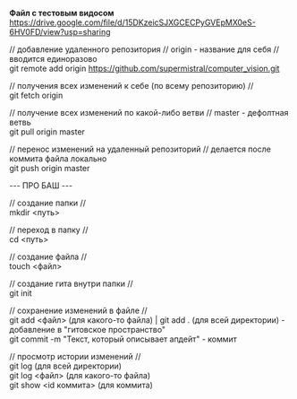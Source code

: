 <b>Файл с тестовым видосом</b><br>
https://drive.google.com/file/d/15DKzeicSJXGCECPyGVEpMX0eS-6HV0FD/view?usp=sharing

// добавление удаленного репозитория // origin - название для себя // вводится единоразово<br>
git remote add origin https://github.com/supermistral/computer_vision.git 

// получения всех изменений к себе (по всему репозиторию) //<br>
git fetch origin 

// получение всех изменений по какой-либо ветви // master - дефолтная ветвь<br>
git pull origin master

// перенос изменений на удаленный репозиторий // делается после коммита файла локально<br>
git push origin master

*---* ПРО БАШ *---*<br>

// создание папки //<br>
mkdir <путь>

// переход в папку //<br>
cd <путь>

// создание файла //<br>
touch <файл>

// создание гита внутри папки //<br>
git init

// сохранение изменений в файле //<br>
git add <файл> (для какого-то файла) | git add . (для всей директории) - добавление в "гитовское пространство"<br>
git commit -m "Текст, который описывает апдейт" - коммит

// просмотр истории изменений //<br>
git log (для всей директории)<br>
git log <файл> (для какого-то файла)<br>
git show <id коммита> (для коммита)

